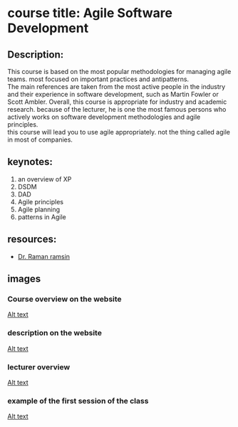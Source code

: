 # course title: Agile Software Development
## Description:
This course is based on the most popular methodologies for managing agile teams. most focused on important practices and antipatterns.<br />
The main references are taken from the most active people in the industry and their experience in software development, such as Martin Fowler or Scott Ambler.
Overall, this course is appropriate for industry and academic research. because of the lecturer, he is one the most famous persons who actively works on software development methodologies and agile principles.<br />
this course will lead you to use agile appropriately. not the thing called agile in most of companies.


## keynotes:
1. an overview of XP
2. DSDM
3. DAD
4. Agile principles
5. Agile planning
6. patterns in Agile

## resources:
- [Dr. Raman ramsin](https://ocw.sharif.ir/course/id/448/)

## images
### Course overview on the website
[Alt text](Courses/AgileSoftwareDevelopment/images/18-23-56.png)

### description on the website
[Alt text](Courses/AgileSoftwareDevelopment/images/21-55-26.png)

### lecturer overview
[Alt text](Courses/AgileSoftwareDevelopment/images/21-55-35.png)
### example of the first session of the class

[Alt text](Courses/AgileSoftwareDevelopment/images/21-56-08.png)

